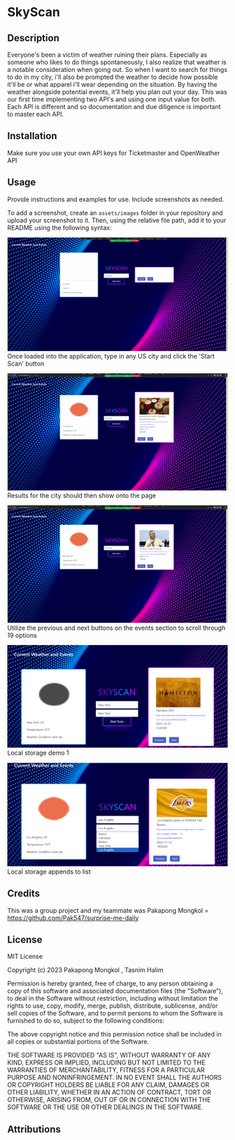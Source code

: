  # SkyScan

## Description

Everyone's been a victim of weather ruining their plans. Especially as someone who likes to do things spontaneously, I also realize that weather is a notable consideration when going out. So when I want to search for things to do in my city, i'll also be prompted the weather to decide how possible it'll be or what apparel i'll wear depending on the situation. By having the weather alongside potential events, it'll help you plan out your day. This was our first time implementing two API's and using one input value for both. Each API is different and so documentation and due diligence is important to master each API.

## Installation

Make sure you use your own API keys for Ticketmaster and OpenWeather API

## Usage

Provide instructions and examples for use. Include screenshots as needed.

To add a screenshot, create an `assets/images` folder in your repository and upload your screenshot to it. Then, using the relative file path, add it to your README using the following syntax:

![Alt text](<assets/images/demo 1.png>)
Once loaded into the application, type in any US city and click the 'Start Scan' button

![Alt text](<assets/images/demo 2.png>)
Results for the city should then show onto the page

![Alt text](<assets/images/demo 3.png>)
Utilize the previous and next buttons on the events section to scroll through 19 options

![Alt text](assets/images/Localstorage-1.png)
Local storage demo 1

![Alt text](assets/images/Localstorage-2.png)
Local storage appends to list 

## Credits

This was a group project and my teammate was Pakapong Mongkol = https://github.com/Pak547/surprise-me-daily

## License

MIT License

Copyright (c) 2023 Pakapong Mongkol , Tasnim Halim

Permission is hereby granted, free of charge, to any person obtaining a copy
of this software and associated documentation files (the "Software"), to deal
in the Software without restriction, including without limitation the rights
to use, copy, modify, merge, publish, distribute, sublicense, and/or sell
copies of the Software, and to permit persons to whom the Software is
furnished to do so, subject to the following conditions:

The above copyright notice and this permission notice shall be included in all
copies or substantial portions of the Software.

THE SOFTWARE IS PROVIDED "AS IS", WITHOUT WARRANTY OF ANY KIND, EXPRESS OR
IMPLIED, INCLUDING BUT NOT LIMITED TO THE WARRANTIES OF MERCHANTABILITY,
FITNESS FOR A PARTICULAR PURPOSE AND NONINFRINGEMENT. IN NO EVENT SHALL THE
AUTHORS OR COPYRIGHT HOLDERS BE LIABLE FOR ANY CLAIM, DAMAGES OR OTHER
LIABILITY, WHETHER IN AN ACTION OF CONTRACT, TORT OR OTHERWISE, ARISING FROM,
OUT OF OR IN CONNECTION WITH THE SOFTWARE OR THE USE OR OTHER DEALINGS IN THE
SOFTWARE.

## Attributions
